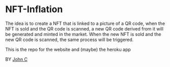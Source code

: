 # NFT-Inflation
The idea is to create a NFT that is linked to a picture of a QR code, when the NFT is sold and the QR code is scanned, a new QR code derived from it will be generated and minted in the market. When the new NFT is sold and the new QR code is scanned, the same process will be triggered.

This is the repo for the website and (maybe) the heroku app

BY [John C](https://johncheung.feedia.co)
